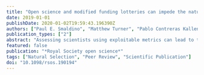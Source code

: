 ```yaml
---
title: "Open science and modified funding lotteries can impede the natural selection of bad science"
date: 2019-01-01
publishDate: 2020-01-02T19:59:43.196390Z
authors: ["Paul E. Smaldino", "Matthew Turner", "Pablo Contreras Kallens"]
publication_types: ["2"]
abstract: "Assessing scientists using exploitable metrics can lead to the degradation of research methods even without any strategic behaviour on the part of individuals, via 'the natural selection of bad science.' Institutional incentives to maximize metrics like publication quantity and impact drive this dynamic. Removing these incentives is necessary, but institutional change is slow. However, recent developments suggest possible solutions with more rapid onsets. These include what we call open science improvements, which can reduce publication bias and improve the efficacy of peer review. In addition, there have been increasing calls for funders to move away from prestige- or innovation-based approaches in favour of lotteries. We investigated whether such changes are likely to improve the reproducibility of science even in the presence of persistent incentives for publication quantity through computational modelling. We found that modified lotteries, which allocate funding randomly among proposals that pass a threshold for methodological rigour, effectively reduce the rate of false discoveries, particularly when paired with open science improvements that increase the publication of negative results and improve the quality of peer review. In the absence of funding that targets rigour, open science improvements can still reduce false discoveries in the published literature but are less likely to improve the overall culture of research practices that underlie those publications."
featured: false
publication: "*Royal Society open science*"
tags: ["Natural Selection", "Peer Review", "Scientific Publication"]
doi: "10.1098/rsos.190194"
---
```


